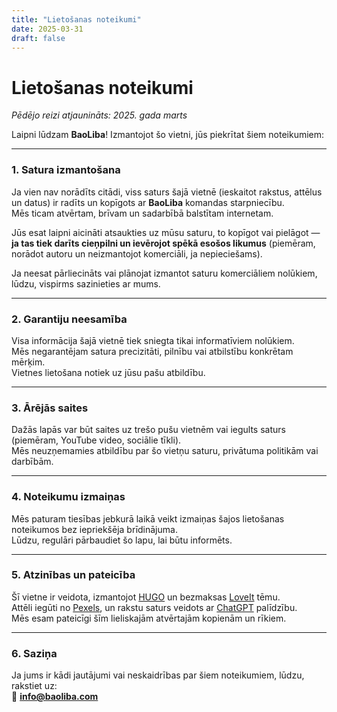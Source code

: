 ```yaml
---
title: "Lietošanas noteikumi"
date: 2025-03-31
draft: false
---
```


# Lietošanas noteikumi

_Pēdējo reizi atjaunināts: 2025. gada marts_

Laipni lūdzam **BaoLiba**! Izmantojot šo vietni, jūs piekrītat šiem noteikumiem:

---

### 1. Satura izmantošana

Ja vien nav norādīts citādi, viss saturs šajā vietnē (ieskaitot rakstus, attēlus un datus) ir radīts un kopīgots ar **BaoLiba** komandas starpniecību.  
Mēs ticam atvērtam, brīvam un sadarbībā balstītam internetam.

Jūs esat laipni aicināti atsaukties uz mūsu saturu, to kopīgot vai pielāgot —  
**ja tas tiek darīts cieņpilni un ievērojot spēkā esošos likumus** (piemēram, norādot autoru un neizmantojot komerciāli, ja nepieciešams).

Ja neesat pārliecināts vai plānojat izmantot saturu komerciāliem nolūkiem, lūdzu, vispirms sazinieties ar mums.

---

### 2. Garantiju neesamība

Visa informācija šajā vietnē tiek sniegta tikai informatīviem nolūkiem.  
Mēs negarantējam satura precizitāti, pilnību vai atbilstību konkrētam mērķim.  
Vietnes lietošana notiek uz jūsu pašu atbildību.

---

### 3. Ārējās saites

Dažās lapās var būt saites uz trešo pušu vietnēm vai iegults saturs (piemēram, YouTube video, sociālie tīkli).  
Mēs neuzņemamies atbildību par šo vietņu saturu, privātuma politikām vai darbībām.

---

### 4. Noteikumu izmaiņas

Mēs paturam tiesības jebkurā laikā veikt izmaiņas šajos lietošanas noteikumos bez iepriekšēja brīdinājuma.  
Lūdzu, regulāri pārbaudiet šo lapu, lai būtu informēts.

---

### 5. Atzinības un pateicība

Šī vietne ir veidota, izmantojot [HUGO](https://gohugo.io/) un bezmaksas [LoveIt](https://themes.gohugo.io/themes/loveit/) tēmu.  
Attēli iegūti no [Pexels](https://pexels.com), un rakstu saturs veidots ar [ChatGPT](https://openai.com/chatgpt) palīdzību.  
Mēs esam pateicīgi šīm lieliskajām atvērtajām kopienām un rīkiem.

---

### 6. Saziņa

Ja jums ir kādi jautājumi vai neskaidrības par šiem noteikumiem, lūdzu, rakstiet uz:  
📧 **info@baoliba.com**
